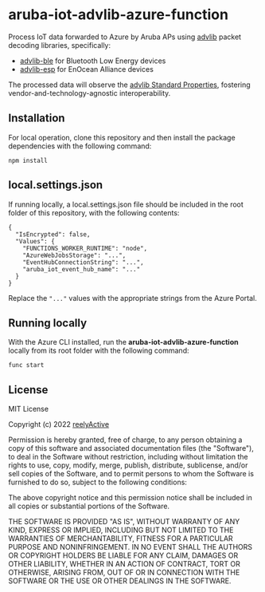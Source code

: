 aruba-iot-advlib-azure-function
===============================

Process IoT data forwarded to Azure by Aruba APs using [advlib](https://github.com/reelyactive/advlib) packet decoding libraries, specifically:
- [advlib-ble](https://github.com/reelyactive/advlib-ble) for Bluetooth Low Energy devices
- [advlib-esp](https://github.com/reelyactive/advlib-esp) for EnOcean Alliance devices

The processed data will observe the [advlib Standard Properties](https://github.com/reelyactive/advlib#standard-properties), fostering vendor-and-technology-agnostic interoperability.


Installation
------------

For local operation, clone this repository and then install the package dependencies with the following command:

    npm install


local.settings.json
-------------------

If running locally, a local.settings.json file should be included in the root folder of this repository, with the following contents:

    {
      "IsEncrypted": false,
      "Values": {
        "FUNCTIONS_WORKER_RUNTIME": "node",
        "AzureWebJobsStorage": "...",
        "EventHubConnectionString": "...",
        "aruba_iot_event_hub_name": "..."
      }
    }

Replace the ```"..."``` values with the appropriate strings from the Azure Portal.


Running locally
---------------

With the Azure CLI installed, run the __aruba-iot-advlib-azure-function__ locally from its root folder with the following command:

    func start


License
-------

MIT License

Copyright (c) 2022 [reelyActive](https://www.reelyactive.com)

Permission is hereby granted, free of charge, to any person obtaining a copy of this software and associated documentation files (the "Software"), to deal in the Software without restriction, including without limitation the rights to use, copy, modify, merge, publish, distribute, sublicense, and/or sell copies of the Software, and to permit persons to whom the Software is furnished to do so, subject to the following conditions:

The above copyright notice and this permission notice shall be included in all copies or substantial portions of the Software.

THE SOFTWARE IS PROVIDED "AS IS", WITHOUT WARRANTY OF ANY KIND, EXPRESS OR 
IMPLIED, INCLUDING BUT NOT LIMITED TO THE WARRANTIES OF MERCHANTABILITY, 
FITNESS FOR A PARTICULAR PURPOSE AND NONINFRINGEMENT. IN NO EVENT SHALL THE 
AUTHORS OR COPYRIGHT HOLDERS BE LIABLE FOR ANY CLAIM, DAMAGES OR OTHER 
LIABILITY, WHETHER IN AN ACTION OF CONTRACT, TORT OR OTHERWISE, ARISING FROM, 
OUT OF OR IN CONNECTION WITH THE SOFTWARE OR THE USE OR OTHER DEALINGS IN 
THE SOFTWARE.
